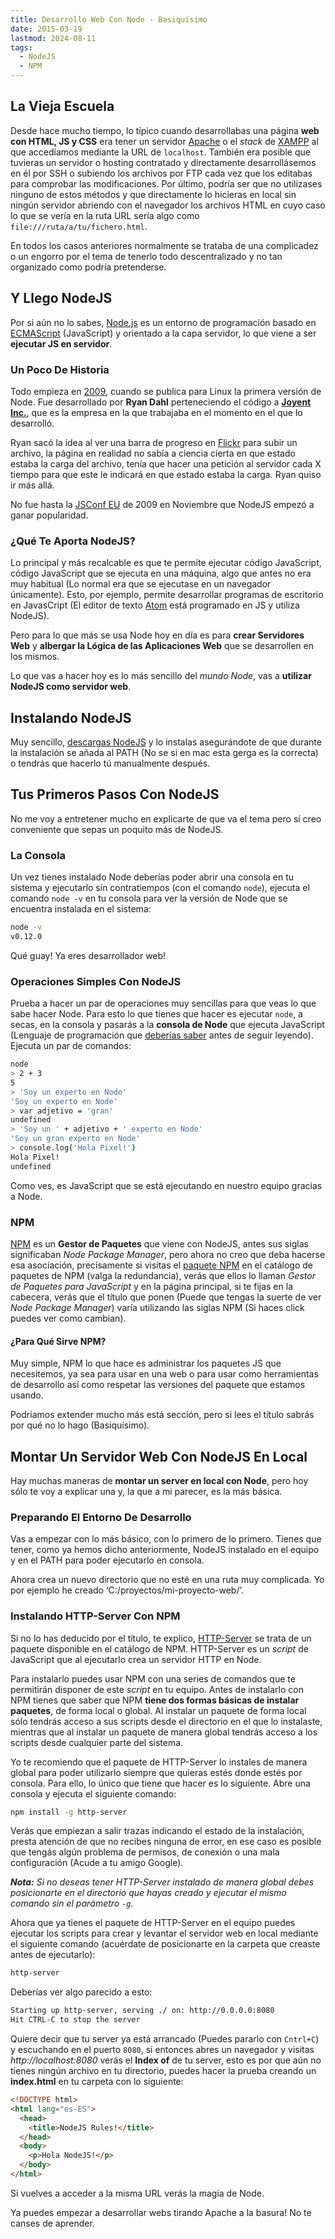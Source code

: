 ```yaml
---
title: Desarrollo Web Con Node - Basiquísimo
date: 2015-03-19
lastmod: 2024-08-11
tags:
  - NodeJS
  - NPM
---
```


<!--kg-card-begin: markdown-->

## La Vieja Escuela

Desde hace mucho tiempo, lo típico cuando desarrollabas una página **web con HTML, JS y CSS** era tener un servidor [Apache](http://httpd.apache.org/) o el _stack_ de [XAMPP](http://es.wikipedia.org/wiki/XAMPP) al que accedíamos mediante la URL de `localhost`. También era posible que tuvieras un servidor o hosting contratado y directamente desarrollásemos en él por SSH o subiendo los archivos por FTP cada vez que los editabas para comprobar las modificaciones. Por último, podría ser que no utilizases ninguno de estos métodos y que directamente lo hicieras en local sin ningún servidor abriendo con el navegador los archivos HTML en cuyo caso lo que se vería en la ruta URL sería algo como `file:///ruta/a/tu/fichero.html`.

En todos los casos anteriores normalmente se trataba de una complicadez o un engorro por el tema de tenerlo todo descentralizado y no tan organizado como podría pretenderse.

## Y Llego NodeJS

Por si aún no lo sabes, [Node.js](http://es.wikipedia.org/wiki/Node.js) es un entorno de programación basado en [ECMAScript](http://es.wikipedia.org/wiki/ECMAScript) (JavaScript) y orientado a la capa servidor, lo que viene a ser **ejecutar JS en servidor**.

### Un Poco De Historia

Todo empieza en [2009](https://github.com/joyent/node/tree/9d7895c567e8f38abfff35da1b6d6d6a0a06f9aa), cuando se publica para Linux la primera versión de Node. Fue desarrollado por **Ryan Dahl** perteneciendo el código a **[Joyent Inc.](https://www.joyent.com/)**, que es la empresa en la que trabajaba en el momento en el que lo desarrolló.

Ryan sacó la idea al ver una barra de progreso en [Flickr](https://www.flickr.com/) para subir un archivo, la página en realidad no sabía a ciencia cierta en que estado estaba la carga del archivo, tenía que hacer una petición al servidor cada X tiempo para que este le indicará en que estado estaba la carga. Ryan quiso ir más allá.

No fue hasta la [JSConf EU](http://jsconf.com/) de 2009 en Noviembre que NodeJS empezó a ganar popularidad.

### ¿Qué Te Aporta NodeJS?

Lo principal y más recalcable es que te permite ejecutar código JavaScript, código JavaScript que se ejecuta en una máquina, algo que antes no era muy habitual (Lo normal era que se ejecutase en un navegador únicamente). Esto, por ejemplo, permite desarrollar programas de escritorio en JavasCript (El editor de texto [Atom](http://atom.io/) está programado en JS y utiliza NodeJS).

Pero para lo que más se usa Node hoy en día es para **crear Servidores Web** y **albergar la Lógica de las Aplicaciones Web** que se desarrollen en los mismos.

Lo que vas a hacer hoy es lo más sencillo del _mundo Node_, vas a **utilizar NodeJS como servidor web**.

## Instalando NodeJS

Muy sencillo, [descargas NodeJS](https://nodejs.org/download/) y lo instalas asegurándote de que durante la instalación se añada al PATH (No se si en mac esta gerga es la correcta) o tendrás que hacerlo tú manualmente después.

## Tus Primeros Pasos Con NodeJS

No me voy a entretener mucho en explicarte de que va el tema pero sí creo conveniente que sepas un poquito más de NodeJS.

### La Consola

Un vez tienes instalado Node deberías poder abrir una consola en tu sistema y ejecutarlo sin contratiempos (con el comando `node`), ejecuta el comando `node -v` en tu consola para ver la versión de Node que se encuentra instalada en el sistema:

```bash
node -v
v0.12.0
```

Qué guay! Ya eres desarrollador web!

### Operaciones Simples Con NodeJS

Prueba a hacer un par de operaciones muy sencillas para que veas lo que sabe hacer Node. Para esto lo que tienes que hacer es ejecutar `node`, a secas, en la consola y pasarás a la **consola de Node** que ejecuta JavaScript (Lenguaje de programación que [deberías saber](http://www.codecademy.com/es/courses/javascript-beginner-es-4j293/) antes de seguir leyendo). Ejecuta un par de comandos:

```bash
node
> 2 + 3
5
> 'Soy un experto en Node'
'Soy un experto en Node'
> var adjetivo = 'gran'
undefined
> 'Soy un ' + adjetivo + ' experto en Node'
'Soy un gran experto en Node'
> console.log('Hola Pixel!')
Hola Pixel!
undefined
```

Como ves, es JavaScript que se está ejecutando en nuestro equipo gracias a Node.

### NPM

[NPM](https://www.npmjs.com/) es un **Gestor de Paquetes** que viene con NodeJS, antes sus siglas significaban _Node Package Manager_, pero ahora no creo que deba hacerse esa asociación, precisamente si visitas el [paquete NPM](https://www.npmjs.com/package/npm) en el catálogo de paquetes de NPM (valga la redundancia), verás que ellos lo llaman _Gestor de Paquetes para JavaScript_ y en la página principal, si te fijas en la cabecera, verás que el título que ponen (Puede que tengas la suerte de ver _Node Package Manager_) varía utilizando las siglas NPM (Si haces click puedes ver como cambian).

#### ¿Para Qué Sirve NPM?

Muy simple, NPM lo que hace es administrar los paquetes JS que necesitemos, ya sea para usar en una web o para usar como herramientas de desarrollo así como respetar las versiones del paquete que estamos usando.

Podríamos extender mucho más está sección, pero si lees el título sabrás por qué no lo hago (Basiquísimo).

## Montar Un Servidor Web Con NodeJS En Local

Hay muchas maneras de **montar un server en local con Node**, pero hoy sólo te voy a explicar una y, la que a mi parecer, es la más básica.

### Preparando El Entorno De Desarrollo

Vas a empezar con lo más básico, con lo primero de lo primero. Tienes que tener, como ya hemos dicho anteriormente, NodeJS instalado en el equipo y en el PATH para poder ejecutarlo en consola.

Ahora crea un nuevo directorio que no esté en una ruta muy complicada. Yo por ejemplo he creado ‘C:/proyectos/mi-proyecto-web/’.

### Instalando HTTP-Server Con NPM

Si no lo has deducido por el título, te explico, [HTTP-Server](https://www.npmjs.com/package/http-server) se trata de un paquete disponible en el catálogo de NPM. HTTP-Server es un _script_ de JavaScript que al ejecutarlo crea un servidor HTTP en Node.

Para instalarlo puedes usar NPM con una series de comandos que te permitirán disponer de este _script_ en tu equipo. Antes de instalarlo con NPM tienes que saber que NPM **tiene dos formas básicas de instalar paquetes**, de forma local o global. Al instalar un paquete de forma local sólo tendrás acceso a sus scripts desde el directorio en el que lo instalaste, mientras que al instalar un paquete de manera global tendrás acceso a los scripts desde cualquier parte del sistema.

Yo te recomiendo que el paquete de HTTP-Server lo instales de manera global para poder utilizarlo siempre que quieras estés donde estés por consola. Para ello, lo único que tiene que hacer es lo siguiente. Abre una consola y ejecuta el siguiente comando:

```bash
npm install -g http-server
```

Verás que empiezan a salir trazas indicando el estado de la instalación, presta atención de que no recibes ninguna de error, en ese caso es posible que tengás algún problema de permisos, de conexión o una mala configuración (Acude a tu amigo Google).

_**Nota:** Si no deseas tener HTTP-Server instalado de manera global debes posicionarte en el directorio que hayas creado y ejecutar el mismo comando sin el parámetro `-g`._

Ahora que ya tienes el paquete de HTTP-Server en el equipo puedes ejecutar los scripts para crear y levantar el servidor web en local mediante el siguiente comando (acuérdate de posicionarte en la carpeta que creaste antes de ejecutarlo):

```bash
http-server
```

Deberías ver algo parecido a esto:

```bash
Starting up http-server, serving ./ on: http://0.0.0.0:8080
Hit CTRL-C to stop the server
```

Quiere decir que tu server ya está arrancado (Puedes pararlo con `Cntrl+C`) y escuchando en el puerto `8080`, si entonces abres un navegador y visitas _http://localhost:8080_ verás el **Index of** de tu server, esto es por que aún no tienes ningún archivo en tu directorio, puedes hacer la prueba creando un **index.html** en tu carpeta con lo siguiente:

```html
<!DOCTYPE html>
<html lang="es-ES">
  <head>
    <title>NodeJS Rules!</title>
  </head>
  <body>
    <p>Hola NodeJS!</p>
  </body>
</html>
```

Si vuelves a acceder a la misma URL verás la magia de Node.

Ya puedes empezar a desarrollar webs tirando Apache a la basura! No te canses de aprender.

<!--kg-card-end: markdown-->
